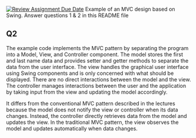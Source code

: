 [![Review Assignment Due Date](https://classroom.github.com/assets/deadline-readme-button-22041afd0340ce965d47ae6ef1cefeee28c7c493a6346c4f15d667ab976d596c.svg)](https://classroom.github.com/a/57HVEcop)
Example of an MVC design based on Swing. Answer questions 1 & 2 in this README file

## Q2
The example code implements the MVC pattern by separating the program into a Model, View, and Controller component. The model stores the first and last name data and provides setter and getter methods to separate the data from the user interface. The view handles the graphical user interface using Swing components and is only concerned with what should be displayed. There are no direct interactions between the model and the view. The controller manages interactions between the user and the application by taking input from the view and updating the model accordingly.

It differs from the conventional MVC pattern described in the lectures because the model does not notify the view or controller when its data changes. Instead, the controller directly retrieves data from the model and updates the view. In the traditional MVC pattern, the view observes the model and updates automatically when data changes.

